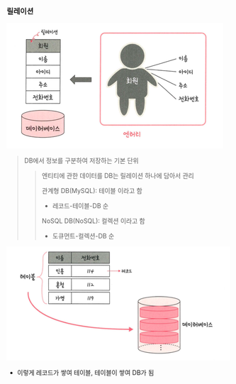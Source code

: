 ### 릴레이션
![img_1.png](img_1.png)
> DB에서 정보를 구분하여 저장하는 기본 단위
> > 엔티티에 관한 데이터를 DB는 릴레이션 하나에 담아서 관리
> >
> > 관계형 DB(MySQL): 테이블 이라고 함
> > - 레코드-테이블-DB 순
> > 
> > NoSQL DB(NoSQL): 컬렉션 이라고 함
> > - 도큐먼트-컬렉션-DB 순

![img_2.png](img_2.png)
- 이렇게 레코드가 쌓여 테이블, 테이블이 쌓여 DB가 됨


